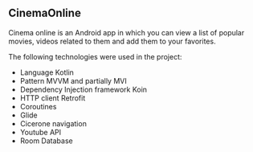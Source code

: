 ## CinemaOnline

Cinema online is an Android app in which you can view a list of popular movies, videos related to them and add them to your favorites.

The following technologies were used in the project:

- Language Kotlin
- Pattern MVVM and partially MVI 
- Dependency Injection framework Koin
- HTTP client Retrofit
- Coroutines
- Glide
- Cicerone navigation
- Youtube API
- Room Database
